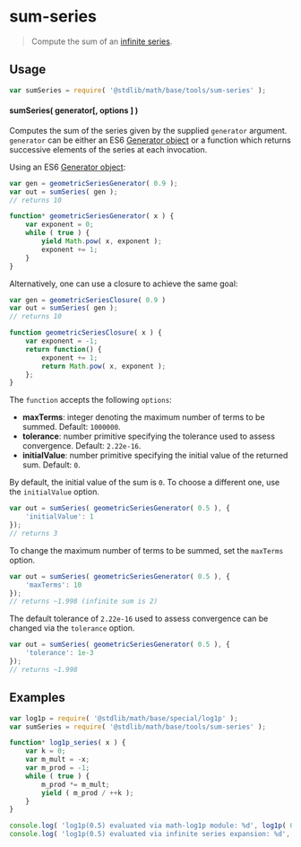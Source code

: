 # sum-series

> Compute the sum of an [infinite series][infinite-series].

<section class="usage">

## Usage

``` javascript
var sumSeries = require( '@stdlib/math/base/tools/sum-series' );
```

#### sumSeries( generator\[, options \] )

Computes the sum of the series given by the supplied `generator` argument. `generator` can be either an ES6 [Generator object][es6-generator] or a function which returns successive elements of the series at each invocation.

Using an ES6 [Generator object][es6-generator]:

```javascript
var gen = geometricSeriesGenerator( 0.9 );
var out = sumSeries( gen );
// returns 10

function* geometricSeriesGenerator( x ) {
    var exponent = 0;
    while ( true ) {
        yield Math.pow( x, exponent );
        exponent += 1;
    }
}
```

Alternatively, one can use a closure to achieve the same goal:

```javascript
var gen = geometricSeriesClosure( 0.9 )
var out = sumSeries( gen );
// returns 10

function geometricSeriesClosure( x ) {
    var exponent = -1;
    return function() {
        exponent += 1;
        return Math.pow( x, exponent );
    };
}
```

The `function` accepts the following `options`:
*	__maxTerms__: integer denoting the maximum number of terms to be summed. Default: `1000000`.
*	__tolerance__: number primitive specifying the tolerance used to assess convergence. Default: `2.22e-16`.
*	__initialValue__: number primitive specifying the initial value of the returned sum. Default: `0`.

By default, the initial value of the sum is `0`. To choose a different one, use the `initialValue` option.

```javascript
var out = sumSeries( geometricSeriesGenerator( 0.5 ), {
    'initialValue': 1
});
// returns 3
```

To change the maximum number of terms to be summed, set the `maxTerms` option.

```javascript
var out = sumSeries( geometricSeriesGenerator( 0.5 ), {
    'maxTerms': 10
});
// returns ~1.998 (infinite sum is 2)
```

The default tolerance of `2.22e-16` used to assess convergence can be changed via the `tolerance` option.

```javascript
var out = sumSeries( geometricSeriesGenerator( 0.5 ), {
    'tolerance': 1e-3
});
// returns ~1.998
```

<!-- </usage> -->

<section class="examples">

## Examples

``` javascript
var log1p = require( '@stdlib/math/base/special/log1p' );
var sumSeries = require( '@stdlib/math/base/tools/sum-series' );

function* log1p_series( x ) {
    var k = 0;
    var m_mult = -x;
    var m_prod = -1;
    while ( true ) {
        m_prod *= m_mult;
        yield ( m_prod / ++k );
    }
}

console.log( 'log1p(0.5) evaluated via math-log1p module: %d', log1p( 0.5 ) );
console.log( 'log1p(0.5) evaluated via infinite series expansion: %d', sumSeries( log1p_series( 0.5 ) ) );
```

<!-- </examples> -->

<section class="links">

[infinite-series]: https://en.wikipedia.org/wiki/Series_%28mathematics%29
[es6-generator]: https://developer.mozilla.org/en-US/docs/Web/JavaScript/Reference/Statements/function*

<!-- </links> -->
